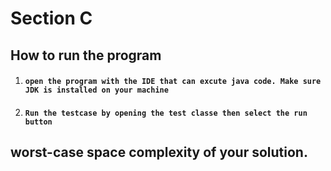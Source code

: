 # Section C 
## How to run the program

1. #### `open the program with the IDE that can excute java code. Make sure JDK is installed on your machine`
2. #### `Run the testcase by opening the test classe then select the run button `

   

## worst-case space complexity of your solution.
